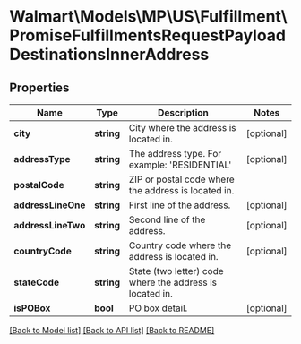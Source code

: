 # Walmart\Models\MP\US\Fulfillment\PromiseFulfillmentsRequestPayloadDestinationsInnerAddress

## Properties

Name | Type | Description | Notes
------------ | ------------- | ------------- | -------------
**city** | **string** | City where the address is located in. | [optional]
**addressType** | **string** | The address type. For example: 'RESIDENTIAL' | [optional]
**postalCode** | **string** | ZIP or postal code where the address is located in. |
**addressLineOne** | **string** | First line of the address. | [optional]
**addressLineTwo** | **string** | Second line of the address. | [optional]
**countryCode** | **string** | Country code where the address is located in. | [optional]
**stateCode** | **string** | State (two letter) code where the address is located in. |
**isPOBox** | **bool** | PO box detail. | [optional]


[[Back to Model list]](./) [[Back to API list]](../../../../../README.md#supported-apis) [[Back to README]](../../../../../README.md)
